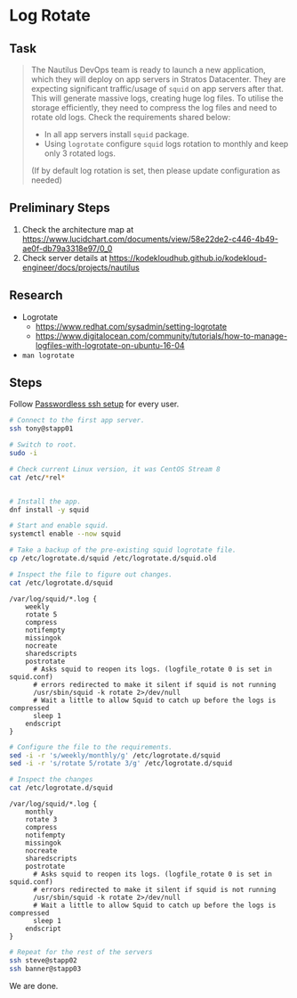 # Log Rotate

## Task

> The Nautilus DevOps team is ready to launch a new application, which they will deploy on app servers in Stratos Datacenter. They are expecting significant traffic/usage of `squid` on app servers after that. This will generate massive logs, creating huge log files. To utilise the storage efficiently, they need to compress the log files and need to rotate old logs. Check the requirements shared below:
>
> * In all app servers install `squid` package.
> * Using `logrotate` configure `squid` logs rotation to monthly and keep only 3 rotated logs.
>
> (If by default log rotation is set, then please update configuration as needed)

## Preliminary Steps

1. Check the architecture map at https://www.lucidchart.com/documents/view/58e22de2-c446-4b49-ae0f-db79a3318e97/0_0
2. Check server details at https://kodekloudhub.github.io/kodekloud-engineer/docs/projects/nautilus

## Research

* Logrotate
  * https://www.redhat.com/sysadmin/setting-logrotate
  * https://www.digitalocean.com/community/tutorials/how-to-manage-logfiles-with-logrotate-on-ubuntu-16-04
* `man logrotate`

## Steps

Follow [Passwordless ssh setup](networking/passwordless-ssh-access.md) for every user.

```bash
# Connect to the first app server.
ssh tony@stapp01

# Switch to root.
sudo -i

# Check current Linux version, it was CentOS Stream 8
cat /etc/*rel*


# Install the app.
dnf install -y squid

# Start and enable squid.
systemctl enable --now squid

# Take a backup of the pre-existing squid logrotate file.
cp /etc/logrotate.d/squid /etc/logrotate.d/squid.old

# Inspect the file to figure out changes.
cat /etc/logrotate.d/squid
```

```
/var/log/squid/*.log {
    weekly
    rotate 5
    compress
    notifempty
    missingok
    nocreate
    sharedscripts
    postrotate
      # Asks squid to reopen its logs. (logfile_rotate 0 is set in squid.conf)
      # errors redirected to make it silent if squid is not running
      /usr/sbin/squid -k rotate 2>/dev/null
      # Wait a little to allow Squid to catch up before the logs is compressed
      sleep 1
    endscript
}
```

```bash
# Configure the file to the requirements.
sed -i -r 's/weekly/monthly/g' /etc/logrotate.d/squid
sed -i -r 's/rotate 5/rotate 3/g' /etc/logrotate.d/squid

# Inspect the changes
cat /etc/logrotate.d/squid
```

```
/var/log/squid/*.log {
    monthly
    rotate 3
    compress
    notifempty
    missingok
    nocreate
    sharedscripts
    postrotate
      # Asks squid to reopen its logs. (logfile_rotate 0 is set in squid.conf)
      # errors redirected to make it silent if squid is not running
      /usr/sbin/squid -k rotate 2>/dev/null
      # Wait a little to allow Squid to catch up before the logs is compressed
      sleep 1
    endscript
}
```

```bash
# Repeat for the rest of the servers
ssh steve@stapp02
ssh banner@stapp03
```

We are done.
